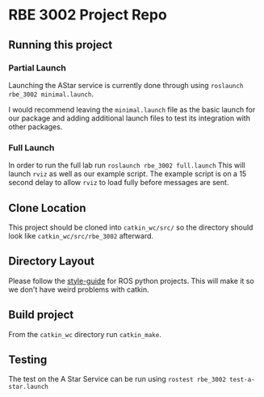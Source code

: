 # RBE 3002 Project Repo
## Running this project
### Partial Launch
Launching the AStar service is currently done through using `roslaunch rbe_3002 minimal.launch`.

I would recommend leaving the `minimal.launch` file as the basic launch for our package and adding additional launch files to test its integration with other packages.

### Full Launch
In order to run the full lab run `roslaunch rbe_3002 full.launch` This will launch `rviz` as well as our example script. The example script is on a 15 second delay to allow `rviz` to load fully before messages are sent.

## Clone Location
This project should be cloned into `catkin_wc/src/` so the directory should look like `catkin_wc/src/rbe_3002` afterward.

## Directory Layout
Please follow the [style-guide](http://wiki.ros.org/PyStyleGuide) for ROS python projects. This will make it so we don't have weird problems with catkin.

## Build project
From the `catkin_wc` directory run `catkin_make`.

## Testing
The test on the A Star Service can be run using `rostest rbe_3002 test-a-star.launch`
